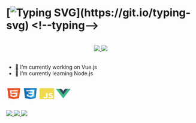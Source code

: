 # [![Typing SVG](https://readme-typing-svg.herokuapp.com/?color=e83d84&size=35&center=true&vCenter=true&width=1000&lines=Hello!+My+name+is+Nicole+Ferreira+Mello;I'm+15+years+old;I+am+from+Joinville,+SC;Be+Welcome!)](https://git.io/typing-svg) <!--typing-->

<br>

<div align="center">
  <a href="https://github.com/nicolefemello">
    <img height=200 src="https://github-readme-stats.vercel.app/api?username=nicolefemello&bg_color=30,e96443,904e95&title_color=fff&text_color=fff" />
  </a>
  <a href="https://github.com/nicolefemello">
    <img height=200 src="https://github-readme-stats.vercel.app/api/top-langs/?username=nicolefemello&layout=donut&bg_color=141424&title_color=e83d84&text_color=8ef5fa&icon_color=2596be)](https://github.com/nicolefemello/nicolefemello"/>
  </a>
</div> <!--info-->

<br>

- 🔭 I’m currently working on Vue.js
- 🌱 I’m currently learning Node.js
<!--bio-->
<br>    

<div style="display: inline_block">
  <img align="center" alt="HTML" height="30" width="40" src="workflows/src/html.svg">
  <img align="center" alt="CSS" height="30" width="40" src="workflows/src/css.svg">
  <img align="center" alt="JavaScript" height="30" width="40" src="workflows/src/javascript.svg">
  <img align="center" alt="Vue.js" height="30" width="40" src="workflows/src/vue.svg">
</div> <!--tecnologias-->

##

<div> 
  <a href ="malito:nicfmello@gmail.com">
    <img src="https://img.shields.io/badge/-Gmail-%23333?style=for-the-badge&logo=gmail&logoColor=white" target="_blank">
  </a>
  <a href="https://instagram.com/nicolefemello" target="_blank">
    <img src="https://img.shields.io/badge/-Instagram-%23E4405F?style=for-the-badge&logo=instagram&logoColor=white" target="_blank">
  </a>
  <a href="https://www.linkedin.com/in/nicole-ferreira-mello-3360172bb/a" target="_blank">
    <img src="https://img.shields.io/badge/-LinkedIn-%230077B5?style=for-the-badge&logo=linkedin&logoColor=white" target="_blank">
  </a> 
</div> <!--contact-->

##
